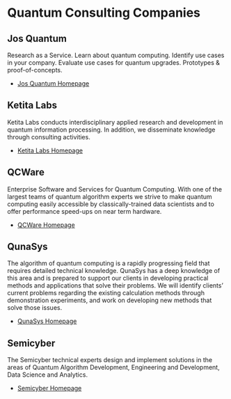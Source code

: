 # Quantum Consulting Companies

## Jos Quantum

Research as a Service. Learn about quantum computing. Identify use cases in your company.
Evaluate use cases for quantum upgrades. Prototypes & proof-of-concepts.

* [Jos Quantum Homepage](https://jos-quantum.de/)

## Ketita Labs

Ketita Labs conducts interdisciplinary applied research and development in quantum information
processing. In addition, we disseminate knowledge through consulting activities.

* [Ketita Labs Homepage](https://www.ketita-labs.com/)

## QCWare

Enterprise Software and Services for Quantum Computing.
With one of the largest teams of quantum algorithm experts we strive to make quantum computing
easily accessible by classically-trained data scientists and to offer performance speed-ups on near
term hardware.

* [QCWare Homepage](https://qcware.com/)

## QunaSys

The algorithm of quantum computing is a rapidly progressing field that requires detailed technical
knowledge. QunaSys has a deep knowledge of this area and is prepared to support our clients in
developing practical methods and applications that solve their problems. We will identify clients’
current problems regarding the existing calculation methods through demonstration experiments, and
work on developing new methods that solve those issues.

* [QunaSys Homepage](https://en.qunasys.com/)

## Semicyber

The Semicyber technical experts design and implement solutions in the areas of Quantum Algorithm
Development, Engineering and Development, Data Science and Analytics.

* [Semicyber Homepage](https://semicyber.com/)
